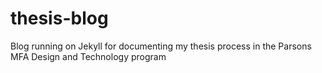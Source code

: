 thesis-blog
===========

Blog running on Jekyll for documenting my thesis process in the Parsons MFA Design and Technology program
